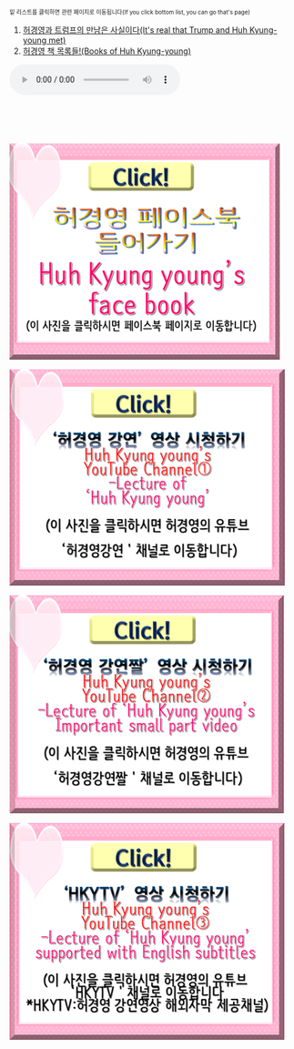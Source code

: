 <br>
<font size="1">밑 리스트를 클릭하면 관련 페이지로 이동됩니다(If you click bottom list, you can go that's page)</font>
<html>
<body>
<ol>
  <li><a href="hky2_트럼프증거_텍스트.html" target="_blank">허경영과 트럼프의 만남은 사실이다(It's real that Trump and Huh Kyung-young met)</a></li>
  <li><a href="hky3_허경영책.html" target="_blank">허경영 책 목록들!(Books of Huh Kyung-young)</a></li>
</ol>
  <audio src="m-flo_Miss You.mp3" controls autoplay></audio>

<body background="배경수정3.png">
<br><br><br><br><br>

<a href="https://ko-kr.facebook.com/unhky/" target="_blank"><img src="허경영페이스북 클릭.png"></a>

<a href="https://www.youtube.com/channel/UCg3wU-Y3Aq8-0UAqYjXMCnw" target="_blank"><img src="허경영강연 클릭.png"></a>

<a href="https://www.youtube.com/channel/UCA7LZMILVfSYGwHU7Cj3g6Q" target="_blank"><img src="허경영강연짤 클릭.png"></a>

<a href="https://www.youtube.com/channel/UCy3eNixQgJld165YDfRDRZg" target="_blank"><img src="HKYTV 클릭.png"></a>


</body>

